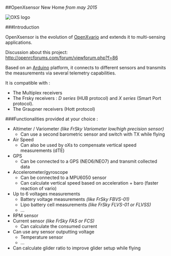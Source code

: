 ##OpenXsensor New Home
_from may 2015_

![OXS logo](https://github.com/openXsensor/openXsensor/wiki/images/OXS_Logo.png)


###Introduction

OpenXsensor is the evolution of [OpenXvario](https://code.google.com/p/openxvario/) and extends it to multi-sensing applications.

Discussion about this project: http://openrcforums.com/forum/viewforum.php?f=86

Based on an [Arduino](http://arduino.cc/) platform, it connects to different sensors and transmits the measurements via several telemetry capabilities.

It is compatible with :
  * The Multiplex receivers
  * The Frsky receivers : *D series* (HUB protocol) and *X series* (Smart Port protocol).
  * The Graupner receivers (Hott protocol)

###Functionalities provided at your choice :

  * Altimeter / Variometer _(like FrSky Variometer low/high precision sensor)_
    * Can use a second barometric sensor and switch with TX while flying
  * Air Speed
    * Can also be used by oXs to compensate vertical speed measurements (dTE)
  * GPS
    * Can be connected to a GPS (NEO6/NEO7) and transmit collected data
  * Accelerometer/gyroscope
    * Can be connected to a MPU6050 sensor
    * Can calculate vertical speed based on acceleration + baro (faster reaction of vario)
  * Up to 6 voltages measurements
    * Battery voltage measurements _(like FrSky FBVS-01)_
    * Lipo battery cell measurements _(like FrSky FLVS-01 or FLVSS)_
    * ...
  * RPM sensor
  * Current sensor _(like FrSky FAS or FCS)_
    * Can calculate the consumed current
  * Can use any sensor outputting voltage
    * Temperature sensor
    * ...
  * Can calculate glider ratio to improve glider setup while flying
